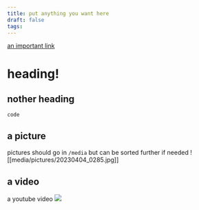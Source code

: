 ```yaml
---
title: put anything you want here
draft: false
tags:
---
```


[an important link](https://www.youtube.com/watch?v=oBFKfgLf0LI)
# heading!

## nother heading

```
code
```

## a picture

pictures should go in `/media` but can be sorted further if needed
![[media/pictures/20230404_0285.jpg]]

## a video

a youtube video
![](https://www.youtube.com/watch?v=7YdgvjE7dA0)
